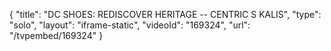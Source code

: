 {
    "title": "DC SHOES: REDISCOVER HERITAGE -- CENTRIC S KALIS",
    "type": "solo",
    "layout": "iframe-static",
    "videoId": "169324",
    "url": "\/tvpembed\/169324"
}